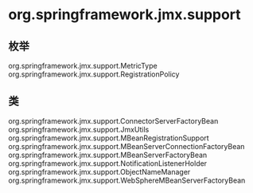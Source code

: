 # org.springframework.jmx.support

## 枚举

org.springframework.jmx.support.MetricType
org.springframework.jmx.support.RegistrationPolicy

## 类

org.springframework.jmx.support.ConnectorServerFactoryBean
org.springframework.jmx.support.JmxUtils
org.springframework.jmx.support.MBeanRegistrationSupport
org.springframework.jmx.support.MBeanServerConnectionFactoryBean
org.springframework.jmx.support.MBeanServerFactoryBean
org.springframework.jmx.support.NotificationListenerHolder
org.springframework.jmx.support.ObjectNameManager
org.springframework.jmx.support.WebSphereMBeanServerFactoryBean




